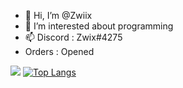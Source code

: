 - 👋 Hi, I’m @Zwiix
- 👀 I’m interested about programming
- 📫 Discord : Zwix#4275
- Orders : Opened



![](https://api.visitorbadge.io/api/VisitorHit?user=Zwiixf&repo=github-visitors-badge&countColor=0047AB)
[![Top Langs](https://github-readme-stats.vercel.app/api?username=saifurrahman1193&theme=algolia&show_icons=true)](https://github.com/Zwix-dev)
<!---
Zwiix/Zwiix is a ✨ special ✨ repository because its `README.md` (this file) appears on your GitHub profile.
You can click the Preview link to take a look at your changes.
--->
